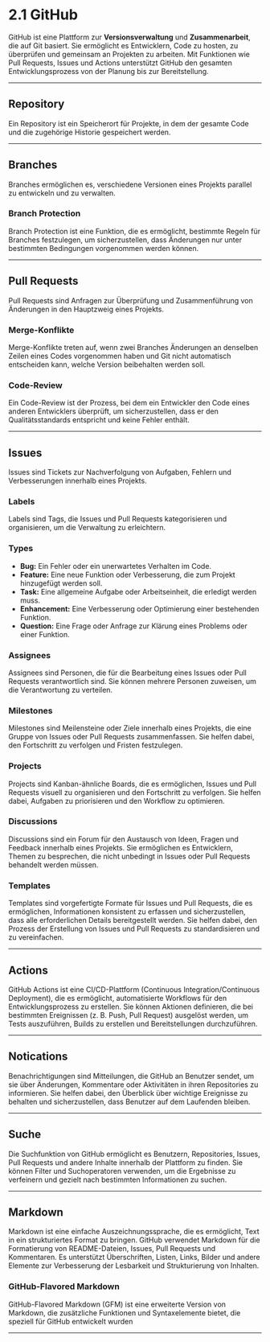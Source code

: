 # 2.1 GitHub

GitHub ist eine Plattform zur **Versionsverwaltung** und **Zusammenarbeit**, die auf Git basiert. Sie ermöglicht es Entwicklern, Code zu hosten, zu überprüfen und gemeinsam an Projekten zu arbeiten. Mit Funktionen wie Pull Requests, Issues und Actions unterstützt GitHub den gesamten Entwicklungsprozess von der Planung bis zur Bereitstellung.

---

## Repository

Ein Repository ist ein Speicherort für Projekte, in dem der gesamte Code und die zugehörige Historie gespeichert werden.

---

## Branches

Branches ermöglichen es, verschiedene Versionen eines Projekts parallel zu entwickeln und zu verwalten.

### Branch Protection

Branch Protection ist eine Funktion, die es ermöglicht, bestimmte Regeln für Branches festzulegen, um sicherzustellen, dass Änderungen nur unter bestimmten Bedingungen vorgenommen werden können.

---

## Pull Requests

Pull Requests sind Anfragen zur Überprüfung und Zusammenführung von Änderungen in den Hauptzweig eines Projekts.

### Merge-Konflikte

Merge-Konflikte treten auf, wenn zwei Branches Änderungen an denselben Zeilen eines Codes vorgenommen haben und Git nicht automatisch entscheiden kann, welche Version beibehalten werden soll.

### Code-Review

Ein Code-Review ist der Prozess, bei dem ein Entwickler den Code eines anderen Entwicklers überprüft, um sicherzustellen, dass er den Qualitätsstandards entspricht und keine Fehler enthält.

---

## Issues

Issues sind Tickets zur Nachverfolgung von Aufgaben, Fehlern und Verbesserungen innerhalb eines Projekts.

### Labels

Labels sind Tags, die Issues und Pull Requests kategorisieren und organisieren, um die Verwaltung zu erleichtern.

### Types

- **Bug:** Ein Fehler oder ein unerwartetes Verhalten im Code.
- **Feature:** Eine neue Funktion oder Verbesserung, die zum Projekt hinzugefügt werden soll.
- **Task:** Eine allgemeine Aufgabe oder Arbeitseinheit, die erledigt werden muss.
- **Enhancement:** Eine Verbesserung oder Optimierung einer bestehenden Funktion.
- **Question:** Eine Frage oder Anfrage zur Klärung eines Problems oder einer Funktion.

### Assignees

Assignees sind Personen, die für die Bearbeitung eines Issues oder Pull Requests verantwortlich sind. Sie können mehrere Personen zuweisen, um die Verantwortung zu verteilen.

### Milestones

Milestones sind Meilensteine oder Ziele innerhalb eines Projekts, die eine Gruppe von Issues oder Pull Requests zusammenfassen. Sie helfen dabei, den Fortschritt zu verfolgen und Fristen festzulegen.

### Projects

Projects sind Kanban-ähnliche Boards, die es ermöglichen, Issues und Pull Requests visuell zu organisieren und den Fortschritt zu verfolgen. Sie helfen dabei, Aufgaben zu priorisieren und den Workflow zu optimieren.

### Discussions

Discussions sind ein Forum für den Austausch von Ideen, Fragen und Feedback innerhalb eines Projekts. Sie ermöglichen es Entwicklern, Themen zu besprechen, die nicht unbedingt in Issues oder Pull Requests behandelt werden müssen.

### Templates

Templates sind vorgefertigte Formate für Issues und Pull Requests, die es ermöglichen, Informationen konsistent zu erfassen und sicherzustellen, dass alle erforderlichen Details bereitgestellt werden. Sie helfen dabei, den Prozess der Erstellung von Issues und Pull Requests zu standardisieren und zu vereinfachen.

---

## Actions

GitHub Actions ist eine CI/CD-Plattform (Continuous Integration/Continuous Deployment), die es ermöglicht, automatisierte Workflows für den Entwicklungsprozess zu erstellen. Sie können Aktionen definieren, die bei bestimmten Ereignissen (z. B. Push, Pull Request) ausgelöst werden, um Tests auszuführen, Builds zu erstellen und Bereitstellungen durchzuführen.

---

## Notications

Benachrichtigungen sind Mitteilungen, die GitHub an Benutzer sendet, um sie über Änderungen, Kommentare oder Aktivitäten in ihren Repositories zu informieren. Sie helfen dabei, den Überblick über wichtige Ereignisse zu behalten und sicherzustellen, dass Benutzer auf dem Laufenden bleiben.

---

## Suche

Die Suchfunktion von GitHub ermöglicht es Benutzern, Repositories, Issues, Pull Requests und andere Inhalte innerhalb der Plattform zu finden. Sie können Filter und Suchoperatoren verwenden, um die Ergebnisse zu verfeinern und gezielt nach bestimmten Informationen zu suchen.

---

## Markdown

Markdown ist eine einfache Auszeichnungssprache, die es ermöglicht, Text in ein strukturiertes Format zu bringen. GitHub verwendet Markdown für die Formatierung von README-Dateien, Issues, Pull Requests und Kommentaren. Es unterstützt Überschriften, Listen, Links, Bilder und andere Elemente zur Verbesserung der Lesbarkeit und Strukturierung von Inhalten.

### GitHub-Flavored Markdown

GitHub-Flavored Markdown (GFM) ist eine erweiterte Version von Markdown, die zusätzliche Funktionen und Syntaxelemente bietet, die speziell für GitHub entwickelt wurden

---
